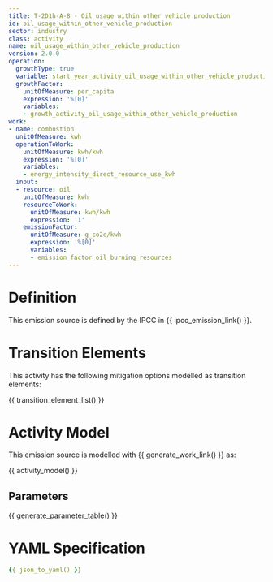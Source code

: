 ```yaml
---
title: T-2D1h-A-8 - Oil usage within other vehicle production
id: oil_usage_within_other_vehicle_production
sector: industry
class: activity
name: oil_usage_within_other_vehicle_production
version: 2.0.0
operation:
  growthType: true
  variable: start_year_activity_oil_usage_within_other_vehicle_production
  growthFactor:
    unitOfMeasure: per_capita
    expression: '%[0]'
    variables:
    - growth_activity_oil_usage_within_other_vehicle_production
work:
- name: combustion
  unitOfMeasure: kwh
  operationToWork:
    unitOfMeasure: kwh/kwh
    expression: '%[0]'
    variables:
    - energy_intensity_direct_resource_use_kwh
  input:
  - resource: oil
    unitOfMeasure: kwh
    resourceToWork:
      unitOfMeasure: kwh/kwh
      expression: '1'
    emissionFactor:
      unitOfMeasure: g_co2e/kwh
      expression: '%[0]'
      variables:
      - emission_factor_oil_burning_resources
---
```



# Definition
This emission source is defined by the IPCC in {{ ipcc_emission_link() }}.

# Transition Elements

This activity has the following mitigation options modelled as transition elements:

{{ transition_element_list() }}

# Activity Model
This emission source is modelled with {{ generate_work_link() }} as:

{{ activity_model() }}

## Parameters

{{ generate_parameter_table() }}

# YAML Specification

```yaml
{{ json_to_yaml() }}
```

